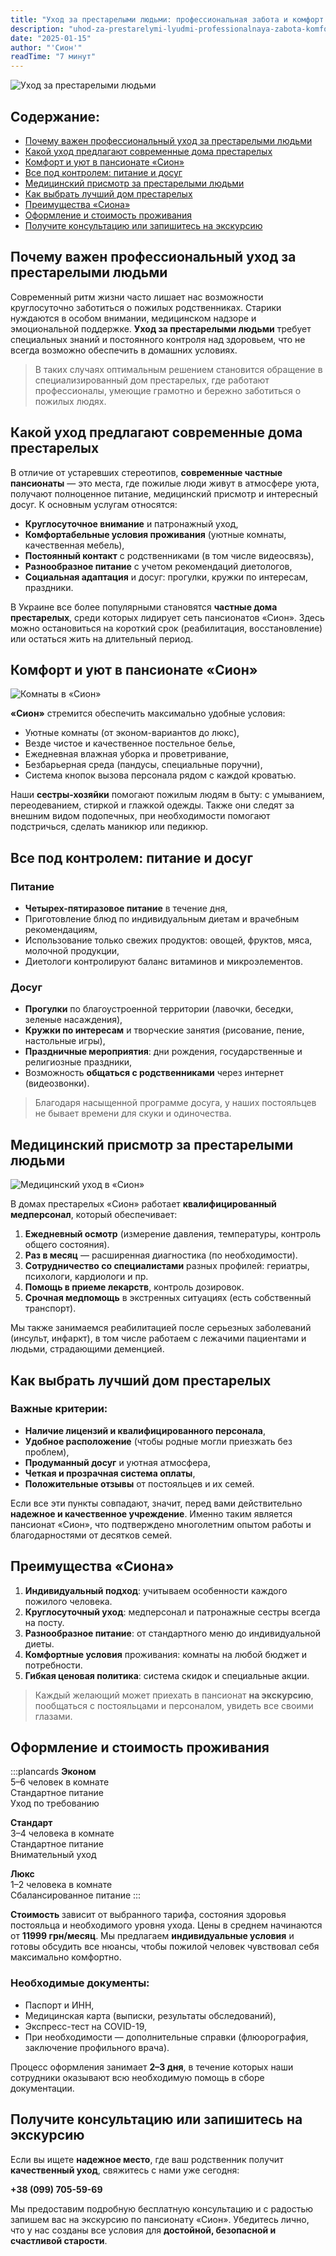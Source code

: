 ```yaml
---
title: "Уход за престарелыми людьми: профессиональная забота и комфорт в пансионате «Сион»"
description: "uhod-za-prestarelymi-lyudmi-professionalnaya-zabota-komfort-pansionat-sion"
date: "2025-01-15"
author: "'Сион'"
readTime: "7 минут"
---
```


![Уход за престарелыми людьми](/images/blog-eldercare.jpeg)

## Содержание:
- [Почему важен профессиональный уход за престарелыми людьми](#почему-важен-профессиональный-уход-за-престарелыми-людьми)
- [Какой уход предлагают современные дома престарелых](#какой-уход-предлагают-современные-дома-престарелых)
- [Комфорт и уют в пансионате «Сион»](#комфорт-и-уют-в-пансионате-Сион)
- [Все под контролем: питание и досуг](#все-под-контролем-питание-и-досуг)
- [Медицинский присмотр за престарелыми людьми](#медицинский-присмотр-за-престарелыми-людьми)
- [Как выбрать лучший дом престарелых](#как-выбрать-лучший-дом-престарелых)
- [Преимущества «Сиона»](#преимущества-Сиона)
- [Оформление и стоимость проживания](#оформление-и-стоимость-проживания)
- [Получите консультацию или запишитесь на экскурсию](#получите-консультацию-или-запишитесь-на-экскурсию)


## Почему важен профессиональный уход за престарелыми людьми

Современный ритм жизни часто лишает нас возможности круглосуточно заботиться о пожилых родственниках. Старики нуждаются в особом внимании, медицинском надзоре и эмоциональной поддержке. **Уход за престарелыми людьми** требует специальных знаний и постоянного контроля над здоровьем, что не всегда возможно обеспечить в домашних условиях.

> В таких случаях оптимальным решением становится обращение в специализированный дом престарелых, где работают профессионалы, умеющие грамотно и бережно заботиться о пожилых людях.


## Какой уход предлагают современные дома престарелых

В отличие от устаревших стереотипов, **современные частные пансионаты** — это места, где пожилые люди живут в атмосфере уюта, получают полноценное питание, медицинский присмотр и интересный досуг. К основным услугам относятся:

- **Круглосуточное внимание** и патронажный уход,
- **Комфортабельные условия проживания** (уютные комнаты, качественная мебель),
- **Постоянный контакт** с родственниками (в том числе видеосвязь),
- **Разнообразное питание** с учетом рекомендаций диетологов,
- **Социальная адаптация** и досуг: прогулки, кружки по интересам, праздники.

В Украине все более популярными становятся **частные дома престарелых**, среди которых лидирует сеть пансионатов «Сион». Здесь можно остановиться на короткий срок (реабилитация, восстановление) или остаться жить на длительный период.


## Комфорт и уют в пансионате «Сион»

![Комнаты в «Сион»](/images/blog-eldercare-2.jpeg)

**«Сион»** стремится обеспечить максимально удобные условия:

- Уютные комнаты (от эконом-вариантов до люкс),
- Везде чистое и качественное постельное белье,
- Ежедневная влажная уборка и проветривание,
- Безбарьерная среда (пандусы, специальные поручни),
- Система кнопок вызова персонала рядом с каждой кроватью.

Наши **сестры-хозяйки** помогают пожилым людям в быту: с умыванием, переодеванием, стиркой и глажкой одежды. Также они следят за внешним видом подопечных, при необходимости помогают подстричься, сделать маникюр или педикюр.


## Все под контролем: питание и досуг

### Питание

- **Четырех-пятиразовое питание** в течение дня,
- Приготовление блюд по индивидуальным диетам и врачебным рекомендациям,
- Использование только свежих продуктов: овощей, фруктов, мяса, молочной продукции,
- Диетологи контролируют баланс витаминов и микроэлементов.

### Досуг

- **Прогулки** по благоустроенной территории (лавочки, беседки, зеленые насаждения),
- **Кружки по интересам** и творческие занятия (рисование, пение, настольные игры),
- **Праздничные мероприятия**: дни рождения, государственные и религиозные праздники,
- Возможность **общаться с родственниками** через интернет (видеозвонки).

> Благодаря насыщенной программе досуга, у наших постояльцев не бывает времени для скуки и одиночества.


## Медицинский присмотр за престарелыми людьми

![Медицинский уход в «Сион»](/images/blog-eldercare-3.jpeg)

В домах престарелых «Сион» работает **квалифицированный медперсонал**, который обеспечивает:

1. **Ежедневный осмотр** (измерение давления, температуры, контроль общего состояния).
2. **Раз в месяц** — расширенная диагностика (по необходимости).
3. **Сотрудничество со специалистами** разных профилей: гериатры, психологи, кардиологи и пр.
4. **Помощь в приеме лекарств**, контроль дозировок.
5. **Срочная медпомощь** в экстренных ситуациях (есть собственный транспорт).

Мы также занимаемся реабилитацией после серьезных заболеваний (инсульт, инфаркт), в том числе работаем с лежачими пациентами и людьми, страдающими деменцией.


## Как выбрать лучший дом престарелых

### Важные критерии:

- **Наличие лицензий и квалифицированного персонала**,
- **Удобное расположение** (чтобы родные могли приезжать без проблем),
- **Продуманный досуг** и уютная атмосфера,
- **Четкая и прозрачная система оплаты**,
- **Положительные отзывы** от постояльцев и их семей.

Если все эти пункты совпадают, значит, перед вами действительно **надежное и качественное учреждение**. Именно таким является пансионат «Сион», что подтверждено многолетним опытом работы и благодарностями от десятков семей.


## Преимущества «Сиона»

1. **Индивидуальный подход**: учитываем особенности каждого пожилого человека.
2. **Круглосуточный уход**: медперсонал и патронажные сестры всегда на посту.
3. **Разнообразное питание**: от стандартного меню до индивидуальной диеты.
4. **Комфортные условия** проживания: комнаты на любой бюджет и потребности.
5. **Гибкая ценовая политика**: система скидок и специальные акции.

> Каждый желающий может приехать в пансионат **на экскурсию**, пообщаться с постояльцами и персоналом, увидеть все своими глазами.


## Оформление и стоимость проживания

:::plancards
**Эконом**  
5–6 человек в комнате  
Стандартное питание  
Уход по требованию  

**Стандарт**  
3–4 человека в комнате  
Стандартное питание  
Внимательный уход  

**Люкс**  
1–2 человека в комнате  
Сбалансированное питание
:::

**Стоимость** зависит от выбранного тарифа, состояния здоровья постояльца и необходимого уровня ухода. Цены в среднем начинаются от **11999 грн/месяц**. Мы предлагаем **индивидуальные условия** и готовы обсудить все нюансы, чтобы пожилой человек чувствовал себя максимально комфортно.

### Необходимые документы:
- Паспорт и ИНН,
- Медицинская карта (выписки, результаты обследований),
- Экспресс-тест на COVID-19,
- При необходимости — дополнительные справки (флюорография, заключение профильного врача).

Процесс оформления занимает **2–3 дня**, в течение которых наши сотрудники оказывают всю необходимую помощь в сборе документации.


## Получите консультацию или запишитесь на экскурсию

Если вы ищете **надежное место**, где ваш родственник получит **качественный уход**, свяжитесь с нами уже сегодня:

**+38 (099) 705-59-69**

Мы предоставим подробную бесплатную консультацию и с радостью запишем вас на экскурсию по пансионату «Сион». Убедитесь лично, что у нас созданы все условия для **достойной, безопасной и счастливой старости**.
